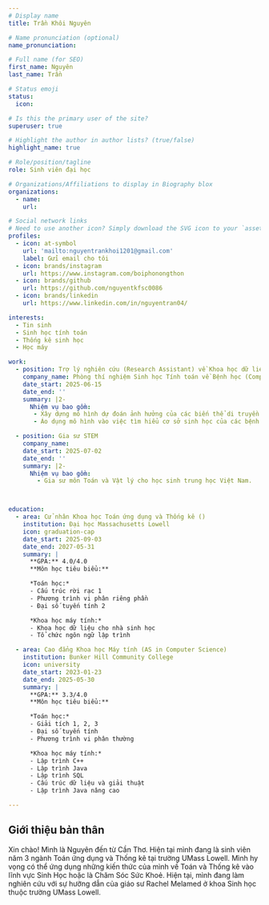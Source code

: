 ```yaml
---
# Display name
title: Trần Khôi Nguyên

# Name pronunciation (optional)
name_pronunciation:

# Full name (for SEO)
first_name: Nguyên
last_name: Trần

# Status emoji
status:
  icon: 

# Is this the primary user of the site?
superuser: true

# Highlight the author in author lists? (true/false)
highlight_name: true

# Role/position/tagline
role: Sinh viên đại học

# Organizations/Affiliations to display in Biography blox
organizations:
  - name: 
    url: 

# Social network links
# Need to use another icon? Simply download the SVG icon to your `assets/media/icons/` folder.
profiles:
  - icon: at-symbol
    url: 'mailto:nguyentrankhoi1201@gmail.com'
    label: Gửi email cho tôi
  - icon: brands/instagram
    url: https://www.instagram.com/boiphonongthon
  - icon: brands/github
    url: https://github.com/nguyentkfsc0086
  - icon: brands/linkedin
    url: https://www.linkedin.com/in/nguyentran04/

interests:
  - Tin sinh
  - Sinh học tính toán
  - Thống kê sinh học
  - Học máy

work:
  - position: Trợ lý nghiên cứu (Research Assistant) về Khoa học dữ liệu sinh y học  
    company_name: Phòng thí nghiệm Sinh học Tính toán về Bệnh học (Computational Disease Biology Lab) 
    date_start: 2025-06-15
    date_end: ''  
    summary: |2-
      Nhiệm vụ bao gồm:
       - Xây dựng mô hình dự đoán ảnh hưởng của các biến thể di truyền đến chức năng của nhiều loại mô trong não người dưới sự hướng dẫn của giáo sư Rachel Melamed.  
       - Áo dụng mô hình vào việc tìm hiểu cơ sở sinh học của các bệnh lý não.  

  - position: Gia sư STEM  
    company_name:  
    date_start: 2025-07-02  
    date_end: ''  
    summary: |2-
      Nhiệm vụ bao gồm:
        - Gia sư môn Toán và Vật lý cho học sinh trung học Việt Nam.  



education:
  - area: Cử nhân Khoa học Toán ứng dụng và Thống kê ()
    institution: Đại học Massachusetts Lowell
    icon: graduation-cap
    date_start: 2025-09-03
    date_end: 2027-05-31
    summary: |
      **GPA:** 4.0/4.0  
      **Môn học tiêu biểu:**

      *Toán học:*
      - Cấu trúc rời rạc 1
      - Phương trình vi phân riêng phần
      - Đại số tuyến tính 2

      *Khoa học máy tính:*
      - Khoa học dữ liệu cho nhà sinh học
      - Tổ chức ngôn ngữ lập trình

  - area: Cao đẳng Khoa học Máy tính (AS in Computer Science)
    institution: Bunker Hill Community College
    icon: university
    date_start: 2023-01-23
    date_end: 2025-05-30
    summary: |
      **GPA:** 3.3/4.0  
      **Môn học tiêu biểu:**

      *Toán học:*
      - Giải tích 1, 2, 3
      - Đại số tuyến tính
      - Phương trình vi phân thường

      *Khoa học máy tính:*
      - Lập trình C++
      - Lập trình Java
      - Lập trình SQL
      - Cấu trúc dữ liệu và giải thuật
      - Lập trình Java nâng cao

---
```


## Giới thiệu bản thân

Xin chào! Mình là Nguyên đến từ Cần Thơ. Hiện tại mình đang là sinh viên năm 3 ngành Toán ứng dụng và Thống kê tại trường UMass Lowell. Mình hy vọng có thể ứng dụng những kiến thức của mình về Toán và Thống kê vào lĩnh vực Sinh Học hoặc là Chăm Sóc Sức Khoẻ. Hiện tại, mình đang làm nghiên cứu với sự hưỡng dẫn của giáo sư Rachel Melamed ở khoa Sinh học thuộc trường UMass Lowell.
